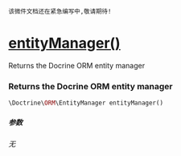     该微件文档还在紧急编写中,敬请期待!
[entityManager()](http://twinh.github.io/widget/api/entityManager)
==================================================================

Returns the Docrine ORM entity manager

### Returns the Docrine ORM entity manager
```php
\Doctrine\ORM\EntityManager entityManager()
```

##### 参数
*无*

